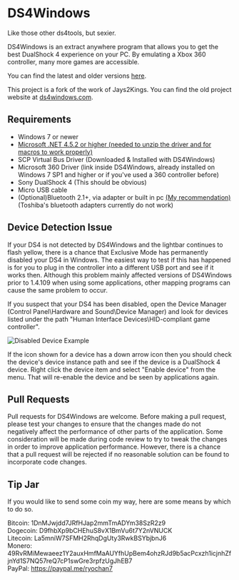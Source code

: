 # DS4Windows

Like those other ds4tools, but sexier.

DS4Windows is an extract anywhere program that allows you to get the best DualShock 4 experience on your PC. By emulating a Xbox 360 controller, many more games are accessible.

You can find the latest and older versions [here](https://github.com/Ryochan7/DS4Windows/releases).

This project is a fork of the work of Jays2Kings. You can find the old project
website at [ds4windows.com](http://ds4windows.com).

## Requirements

- Windows 7 or newer
- [Microsoft .NET 4.5.2 or higher (needed to unzip the driver and for macros to work properly)](http://www.microsoft.com/en-us/download/details.aspx?id=42642)
- SCP Virtual Bus Driver (Downloaded & Installed with DS4Windows)
- Microsoft 360 Driver (link inside DS4Windows, already installed on Windows 7 SP1 and higher or if you've used a 360 controller before)
- Sony DualShock 4 (This should be obvious)
- Micro USB cable
- (Optional)Bluetooth 2.1+, via adapter or built in pc [(My recommendation)](https://www.newegg.com/Product/Product.aspx?Item=N82E16833166126) (Toshiba's bluetooth adapters currently do not work)

## Device Detection Issue

If your DS4 is not detected by DS4Windows and the lightbar continues to
flash yellow, there is a chance that Exclusive Mode has permanently
disabled your DS4 in Windows. The easiest way to test if this has happened is
for you to plug in the controller into a different USB port and see if it
works then. Although this problem mainly affected versions of
DS4Windows prior to 1.4.109 when using some applications, other mapping
programs can cause the same problem to occur.


If you suspect that your DS4 has been disabled, open the Device Manager
(Control Panel\Hardware and Sound\Device Manager) and look for devices listed
under the path "Human Interface Devices\HID-compliant game controller".

![Disabled Device Example](https://raw.githubusercontent.com/Ryochan7/DS4Windows/jay/disabled_device_example_small.png)

If the icon shown for a device has a down arrow icon then you should
check the device's device instance path and see if the device is a
DualShock 4 device. Right click the device item and select "Enable device"
from the menu. That will re-enable the device and be seen by applications
again.

## Pull Requests

Pull requests for DS4Windows are welcome. Before making a pull request, please
test your changes to ensure that the changes made do not negatively affect
the performance of other parts of the application. Some consideration will
be made during code review to try to tweak the changes in order to improve
application performance. However, there is a chance that a pull request will be
rejected if no reasonable solution can be found to incorporate code changes.

## Tip Jar

If you would like to send some coin my way, here are some means by
which to do so.

Bitcoin: 1DnMJwjdd7JRfHJap2mmTmADYm38SzR2z9  
Dogecoin: D9fhbXp9bCHEhuS8vX1BmVu6t7Y2nVNUCK  
Litecoin: La5mniW7SFMH2RhqDgUty3RwkBSYbjbnJ6  
Monero: 49RvRMiMewaeez1Y2auxHmfMaAUYfhUpBem4ohzRJd9b5acPcxzh1icjnhZfjnYd1S7NQ57reQ7cP1swGre3rpfzUgJhEB7  
PayPal: https://paypal.me/ryochan7

